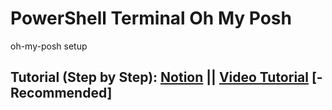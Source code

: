 # PowerShell Terminal Oh My Posh

oh-my-posh setup

## Tutorial (Step by Step): [Notion](https://salman-ahamad.notion.site/Terminal-b3dbb4f5ef1f4665ac0e74e0a56e4d03) || [Video Tutorial](https://youtu.be/JPYW1rjY9oc) [- Recommended]
